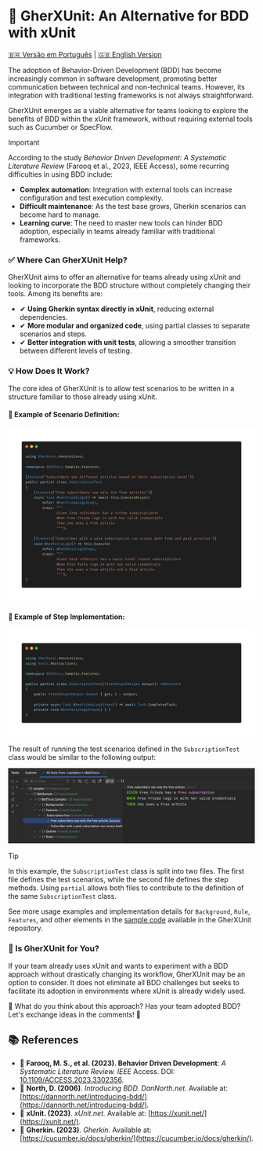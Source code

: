 # 🚀 GherXUnit: An Alternative for BDD with xUnit
[🇧🇷 Versão em Português](README_PTBR.md) | [🇬🇧 English Version](README.md)

The adoption of Behavior-Driven Development (BDD) has become increasingly common in software development, promoting better communication between technical and non-technical teams. However, its integration with traditional testing frameworks is not always straightforward.

GherXUnit emerges as a viable alternative for teams looking to explore the benefits of BDD within the xUnit framework, without requiring external tools such as Cucumber or SpecFlow.

> [!IMPORTANT]  
> According to the study *Behavior Driven Development: A Systematic Literature Review* (Farooq et al., 2023, IEEE Access), some recurring difficulties in using BDD include:
> - **Complex automation**: Integration with external tools can increase configuration and test execution complexity.
> - **Difficult maintenance**: As the test base grows, Gherkin scenarios can become hard to manage.
> - **Learning curve**: The need to master new tools can hinder BDD adoption, especially in teams already familiar with traditional frameworks.

### ✅ Where Can GherXUnit Help?

GherXUnit aims to offer an alternative for teams already using xUnit and looking to incorporate the BDD structure without completely changing their tools. Among its benefits are:

- ✔ **Using Gherkin syntax directly in xUnit**, reducing external dependencies.
- ✔ **More modular and organized code**, using partial classes to separate scenarios and steps.
- ✔ **Better integration with unit tests**, allowing a smoother transition between different levels of testing.

### 💡 How Does It Work?

The core idea of GherXUnit is to allow test scenarios to be written in a structure familiar to those already using xUnit.

#### 📌 Example of Scenario Definition:
![img.png](docs/img_code1.png)

#### 📌 Example of Step Implementation:
![img.png](docs/img_code2.png)

The result of running the test scenarios defined in the `SubscriptionTest` class would be similar to the following output:

<p align="center">
  <img src="docs/img3.png" alt="img.png" width="900px"/>
</p>


> [!TIP]  
> In this example, the `SubscriptionTest` class is split into two files. The first file defines the test scenarios, while the second file defines the step methods. Using `partial` allows both files to contribute to the definition of the same `SubscriptionTest` class.

See more usage examples and implementation details for `Background`, `Rule`, `Features`, and other elements in the [sample code](/src/sample/BddSample/Samples) available in the GherXUnit repository.

### 🔎 Is GherXUnit for You?

If your team already uses xUnit and wants to experiment with a BDD approach without drastically changing its workflow, GherXUnit may be an option to consider. It does not eliminate all BDD challenges but seeks to facilitate its adoption in environments where xUnit is already widely used.

💬 What do you think about this approach? Has your team adopted BDD? Let's exchange ideas in the comments! 🚀

## 📚 References

- 📖 **Farooq, M. S., et al. (2023). Behavior Driven Development**: *A Systematic Literature Review. IEEE* Access. DOI: [10.1109/ACCESS.2023.3302356](https://doi.org/10.1109/ACCESS.2023.3302356).
- 📖 **North, D. (2006)**. *Introducing BDD. DanNorth.net.* Available at: [https://dannorth.net/introducing-bdd/](https://dannorth.net/introducing-bdd/).
- 📖 **xUnit. (2023)**. *xUnit.net.* Available at: [https://xunit.net/](https://xunit.net/).
- 📖 **Gherkin. (2023)**. *Gherkin.* Available at: [https://cucumber.io/docs/gherkin/](https://cucumber.io/docs/gherkin/).
